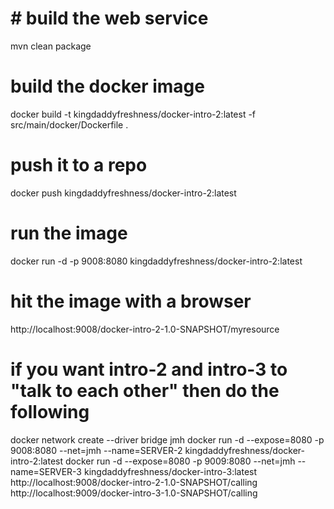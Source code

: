 # # build the web service

mvn clean package

# build the docker image

docker build -t kingdaddyfreshness/docker-intro-2:latest -f src/main/docker/Dockerfile .

# push it to a repo

docker push kingdaddyfreshness/docker-intro-2:latest

# run the image

docker run -d -p 9008:8080 kingdaddyfreshness/docker-intro-2:latest

# hit the image with a browser

http://localhost:9008/docker-intro-2-1.0-SNAPSHOT/myresource

# if you want intro-2 and intro-3 to "talk to each other" then do the following

docker network create --driver bridge jmh
docker run -d --expose=8080 -p 9008:8080 --net=jmh --name=SERVER-2 kingdaddyfreshness/docker-intro-2:latest
docker run -d --expose=8080 -p 9009:8080 --net=jmh --name=SERVER-3 kingdaddyfreshness/docker-intro-3:latest
http://localhost:9008/docker-intro-2-1.0-SNAPSHOT/calling
http://localhost:9009/docker-intro-3-1.0-SNAPSHOT/calling